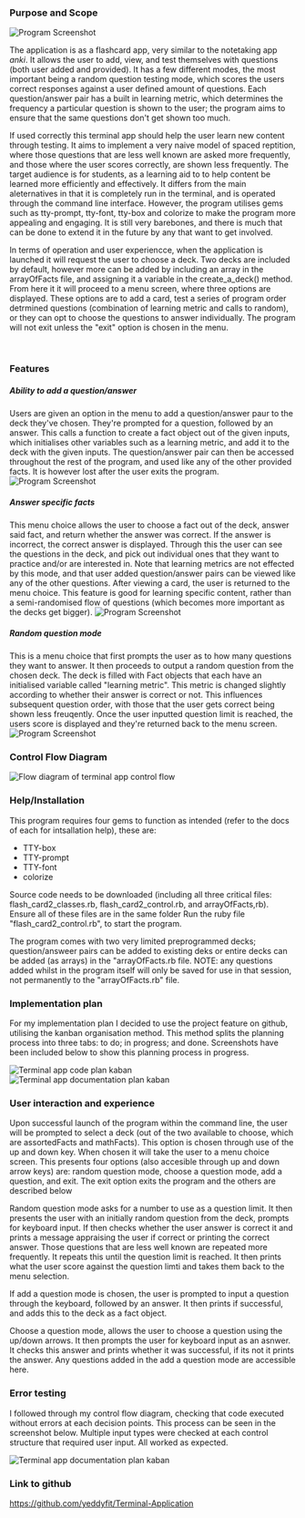 ### Purpose and Scope

![Program Screenshot](./docs/screenshots/app_screenshot.png)

The application is as a flashcard app, very similar to the notetaking app *anki*. It allows the user to add, view, and test themselves with questions (both user added and provided). It has a few different modes, the most important being a random question testing mode, which scores the users correct responses against a user defined amount of questions. Each question/answer pair has a built in learning metric, which determines the frequency a particular question is shown to the user; the program aims to ensure that the same questions don't get shown too much. 

If used correctly this terminal app should help the user learn new content through testing. It aims to implement a very naive model of spaced reptition, where those questions that are less well known are asked more frequently, and those where the user scores correctly, are shown less frequently. The target audience is for students, as a learning aid to to help content be learned more efficiently and effectively. It differs from the main aleternatives in that it is completely run in the terminal, and is operated through the command line interface. However, the program utilises gems such as tty-prompt, tty-font, tty-box and colorize to make the program more appealing and engaging. It is still very barebones, and there is much that can be done to extend it in the future by any that want to get involved. 

In terms of operation and user experiencce, when the application is launched it will request the user to choose a deck. Two decks are included by default, however more can be added by including an array in the arrayOfFacts file, and assigning it a variable in the create_a_deck() method. From here it it will proceed to a menu screen, where three options are displayed. These options are to add a card, test a series of program order detrmined questions (combination of learning metric and calls to random), or they can opt to choose the questions to answer individually. The program will not exit unless the "exit" option is chosen in the menu. 

<br>

### Features
##### Ability to add a question/answer
Users are given an option in the menu to add a question/answer paur to the deck they've chosen. They're prompted for a question, followed by an answer. This calls a function to create a fact object out of the given inputs, which initialises other variables such as a learning metric, and add it to the deck with the given inputs. The question/answer pair can then be accessed throughout the rest of the program, and used like any of the other provided facts. It is however lost after the user exits the program. \
![Program Screenshot](./docs/screenshots/addq_screenshot.png) 
<br>

##### Answer specific facts
This menu choice allows the user to choose a fact out of the deck, answer said fact, and return whether the answer was correct. If the answer is incorrect, the correct answer is displayed. Through this the user can see the questions in the deck, and pick out individual ones that they want to practice and/or are interested in. Note that learning metrics are not effected by this mode, and that user added question/answer pairs can be viewed like any of the other questions. After viewing a card, the user is returned to the menu choice. This feature is good for learning specific content, rather than a semi-randomised flow of questions (which becomes more important as the decks get bigger).
![Program Screenshot](./docs/screenshots/chooseq_screenshot.png) 
<br>

##### Random question mode
This is a menu choice that first prompts the user as to how many questions they want to answer. It then proceeds to output a random question from the chosen deck. The deck is filled with Fact objects that each have an initialised variable called "learning metric". This metric is changed slightly according to whether their answer is correct or not. This influences subsequent question order, with those that the user gets correct being shown less freuqently. Once the user inputted question limit is reached, the users score is displayed and they're returned back to the menu screen.  
![Program Screenshot](./docs/screenshots/randomq_screenshot.png) 
<br>


### Control Flow Diagram
![Flow diagram of terminal app control flow](./docs/terminal_app.jpg)

### Help/Installation
This program requires four gems to function as intended (refer to the docs of each for intsallation help), these are:

* TTY-box
* TTY-prompt
* TTY-font
* colorize
  

Source code needs to be downloaded (including all three critical files: flash_card2_classes.rb, flash_card2_control.rb, and arrayOfFacts,rb). Ensure all of these files are in the same folder
Run the ruby file "flash_card2_control.rb", to start the program.

The program comes with two very limited preprogrammed decks; question/answeer pairs can be added to existing deks or entire decks can be added (as arrays) in the "arrayOfFacts.rb file.
NOTE: any questions added whilst in the program itself will only be saved for use in that session, not permanently to the "arrayOfFacts.rb" file. 


### Implementation plan
For my implementation plan I decided to use the project feature on github, utilising the kanban organisation method. This method splits the planning process into three tabs: to do; in progress; and done. Screenshots have been included below to show this planning process in progress. 



![Terminal app code plan kaban](./docs/Terminal_app_code_plan.png)
<br>
![Terminal app documentation plan kaban](./docs/Terminal_app_documentation.png)


### User interaction and experience
Upon successful launch of the program within the command line, the user will be prompted to select a deck (out of the two available to choose, which are assortedFacts and mathFacts). This option is chosen through use of the up and down key. When chosen it will take the user to a menu choice screen. This presents four options (also accesible through up and down arrow keys) are: random question mode, choose a question mode, add a question, and exit. The exit option exits the program and the others are described below

Random question mode asks for a number to use as a question limit. It then presents the user with an initially random question from the deck, prompts for keyboard input. If then checks whether the user answer is correct it and prints a message appraising the user if correct or printing the correct answer. Those questions that are less well known are repeated more frequently. It repeats this until the question limit is reached. It then prints what the user score against the question limti and takes them back to the menu selection.

If add a question mode is chosen, the user is prompted to input a question through the keyboard, followed by an answer. It then prints if successful, and adds this to the deck as a fact object.

Choose a question mode, allows the user to choose a question using the up/down arrows. It then prompts the user for keyboard input as an asnwer. It checks this answer and prints whether it was successful, if its not it prints the answer. Any questions added in the add a question mode are accessible here.


### Error testing
I followed through my control flow diagram, checking that code executed without errors at each decision points. This process can be seen in the screenshot below. 
Multiple input types were checked at each control structure that required user input. All worked as expected. 

![Terminal app documentation plan kaban](./docs/error_testing.png)


### Link to github
https://github.com/yeddyfit/Terminal-Application




